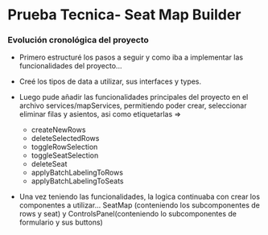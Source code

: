 # Prueba Tecnica- Seat Map Builder

### Evolución cronológica del proyecto

- Primero estructuré los pasos a seguir y como iba a implementar las funcionalidades del proyecto... 

- Creé los tipos de data a utilizar, sus interfaces y types. 
- Luego pude añadir las funcionalidades principales del proyecto en el archivo services/mapServices, permitiendo poder crear, seleccionar eliminar filas y asientos, asi como etiquetarlas =>
   - createNewRows
   - deleteSelectedRows
   - toggleRowSelection
   - toggleSeatSelection
   - deleteSeat
   - applyBatchLabelingToRows
   - applyBatchLabelingToSeats
- Una vez teniendo las funcionalidades, la logica continuaba con crear los componentes a utilizar... SeatMap (conteniendo los subcomponentes de rows y seat) y ControlsPanel(conteniendo lo subcomponentes de formulario y sus buttons)